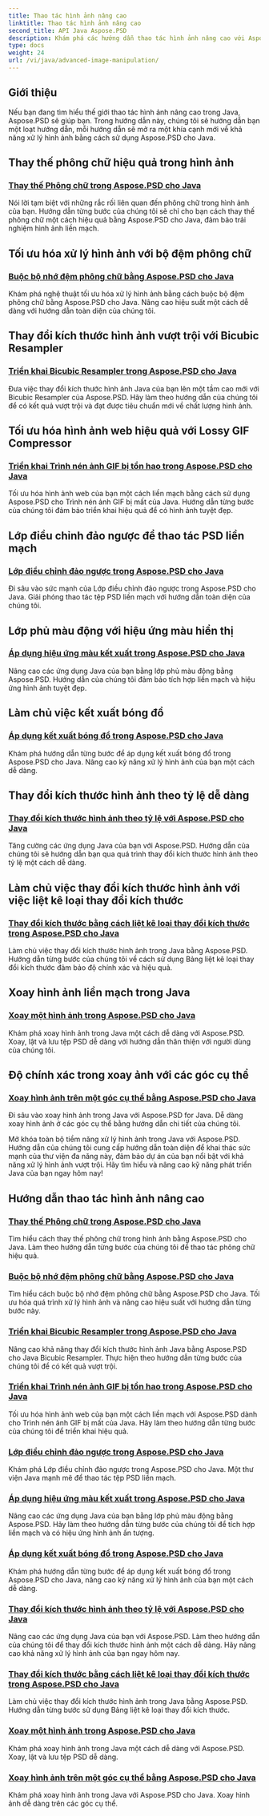 ```yaml
---
title: Thao tác hình ảnh nâng cao
linktitle: Thao tác hình ảnh nâng cao
second_title: API Java Aspose.PSD
description: Khám phá các hướng dẫn thao tác hình ảnh nâng cao với Aspose.PSD cho Java. Tìm hiểu cách thay thế phông chữ hiệu quả, buộc bộ nhớ đệm phông chữ, triển khai bộ lấy mẫu lại hai khối, v.v.
type: docs
weight: 24
url: /vi/java/advanced-image-manipulation/
---
```


## Giới thiệu

Nếu bạn đang tìm hiểu thế giới thao tác hình ảnh nâng cao trong Java, Aspose.PSD sẽ giúp bạn. Trong hướng dẫn này, chúng tôi sẽ hướng dẫn bạn một loạt hướng dẫn, mỗi hướng dẫn sẽ mở ra một khía cạnh mới về khả năng xử lý hình ảnh bằng cách sử dụng Aspose.PSD cho Java.

## Thay thế phông chữ hiệu quả trong hình ảnh
### [Thay thế Phông chữ trong Aspose.PSD cho Java](./replace-fonts/)
Nói lời tạm biệt với những rắc rối liên quan đến phông chữ trong hình ảnh của bạn. Hướng dẫn từng bước của chúng tôi sẽ chỉ cho bạn cách thay thế phông chữ một cách hiệu quả bằng Aspose.PSD cho Java, đảm bảo trải nghiệm hình ảnh liền mạch.

## Tối ưu hóa xử lý hình ảnh với bộ đệm phông chữ
### [Buộc bộ nhớ đệm phông chữ bằng Aspose.PSD cho Java](./force-font-cache/)
Khám phá nghệ thuật tối ưu hóa xử lý hình ảnh bằng cách buộc bộ đệm phông chữ bằng Aspose.PSD cho Java. Nâng cao hiệu suất một cách dễ dàng với hướng dẫn toàn diện của chúng tôi.

## Thay đổi kích thước hình ảnh vượt trội với Bicubic Resampler
### [Triển khai Bicubic Resampler trong Aspose.PSD cho Java](./implement-bicubic-resampler/)
Đưa việc thay đổi kích thước hình ảnh Java của bạn lên một tầm cao mới với Bicubic Resampler của Aspose.PSD. Hãy làm theo hướng dẫn của chúng tôi để có kết quả vượt trội và đạt được tiêu chuẩn mới về chất lượng hình ảnh.

## Tối ưu hóa hình ảnh web hiệu quả với Lossy GIF Compressor
### [Triển khai Trình nén ảnh GIF bị tổn hao trong Aspose.PSD cho Java](./implement-lossy-gif-compressor/)
Tối ưu hóa hình ảnh web của bạn một cách liền mạch bằng cách sử dụng Aspose.PSD cho Trình nén ảnh GIF bị mất của Java. Hướng dẫn từng bước của chúng tôi đảm bảo triển khai hiệu quả để có hình ảnh tuyệt đẹp.

## Lớp điều chỉnh đảo ngược để thao tác PSD liền mạch
### [Lớp điều chỉnh đảo ngược trong Aspose.PSD cho Java](./invert-adjustment-layer/)
Đi sâu vào sức mạnh của Lớp điều chỉnh đảo ngược trong Aspose.PSD cho Java. Giải phóng thao tác tệp PSD liền mạch với hướng dẫn toàn diện của chúng tôi.

## Lớp phủ màu động với hiệu ứng màu hiển thị
### [Áp dụng hiệu ứng màu kết xuất trong Aspose.PSD cho Java](./rendering-color-effect/)
Nâng cao các ứng dụng Java của bạn bằng lớp phủ màu động bằng Aspose.PSD. Hướng dẫn của chúng tôi đảm bảo tích hợp liền mạch và hiệu ứng hình ảnh tuyệt đẹp.

## Làm chủ việc kết xuất bóng đổ
### [Áp dụng kết xuất bóng đổ trong Aspose.PSD cho Java](./rendering-drop-shadow/)
Khám phá hướng dẫn từng bước để áp dụng kết xuất bóng đổ trong Aspose.PSD cho Java. Nâng cao kỹ năng xử lý hình ảnh của bạn một cách dễ dàng.

## Thay đổi kích thước hình ảnh theo tỷ lệ dễ dàng
### [Thay đổi kích thước hình ảnh theo tỷ lệ với Aspose.PSD cho Java](./resize-image-proportionally/)
Tăng cường các ứng dụng Java của bạn với Aspose.PSD. Hướng dẫn của chúng tôi sẽ hướng dẫn bạn qua quá trình thay đổi kích thước hình ảnh theo tỷ lệ một cách dễ dàng.

## Làm chủ việc thay đổi kích thước hình ảnh với việc liệt kê loại thay đổi kích thước
### [Thay đổi kích thước bằng cách liệt kê loại thay đổi kích thước trong Aspose.PSD cho Java](./resizing-with-resize-type-enumeration/)
Làm chủ việc thay đổi kích thước hình ảnh trong Java bằng Aspose.PSD. Hướng dẫn từng bước của chúng tôi về cách sử dụng Bảng liệt kê loại thay đổi kích thước đảm bảo độ chính xác và hiệu quả.

## Xoay hình ảnh liền mạch trong Java
### [Xoay một hình ảnh trong Aspose.PSD cho Java](./rotate-image/)
Khám phá xoay hình ảnh trong Java một cách dễ dàng với Aspose.PSD. Xoay, lật và lưu tệp PSD dễ dàng với hướng dẫn thân thiện với người dùng của chúng tôi.

## Độ chính xác trong xoay ảnh với các góc cụ thể
### [Xoay hình ảnh trên một góc cụ thể bằng Aspose.PSD cho Java](./rotate-image-specific-angle/)
Đi sâu vào xoay hình ảnh trong Java với Aspose.PSD for Java. Dễ dàng xoay hình ảnh ở các góc cụ thể bằng hướng dẫn chi tiết của chúng tôi.

Mở khóa toàn bộ tiềm năng xử lý hình ảnh trong Java với Aspose.PSD. Hướng dẫn của chúng tôi cung cấp hướng dẫn toàn diện để khai thác sức mạnh của thư viện đa năng này, đảm bảo dự án của bạn nổi bật với khả năng xử lý hình ảnh vượt trội. Hãy tìm hiểu và nâng cao kỹ năng phát triển Java của bạn ngay hôm nay!
## Hướng dẫn thao tác hình ảnh nâng cao
### [Thay thế Phông chữ trong Aspose.PSD cho Java](./replace-fonts/)
Tìm hiểu cách thay thế phông chữ trong hình ảnh bằng Aspose.PSD cho Java. Làm theo hướng dẫn từng bước của chúng tôi để thao tác phông chữ hiệu quả.
### [Buộc bộ nhớ đệm phông chữ bằng Aspose.PSD cho Java](./force-font-cache/)
Tìm hiểu cách buộc bộ nhớ đệm phông chữ bằng Aspose.PSD cho Java. Tối ưu hóa quá trình xử lý hình ảnh và nâng cao hiệu suất với hướng dẫn từng bước này.
### [Triển khai Bicubic Resampler trong Aspose.PSD cho Java](./implement-bicubic-resampler/)
Nâng cao khả năng thay đổi kích thước hình ảnh Java bằng Aspose.PSD cho Java Bicubic Resampler. Thực hiện theo hướng dẫn từng bước của chúng tôi để có kết quả vượt trội.
### [Triển khai Trình nén ảnh GIF bị tổn hao trong Aspose.PSD cho Java](./implement-lossy-gif-compressor/)
Tối ưu hóa hình ảnh web của bạn một cách liền mạch với Aspose.PSD dành cho Trình nén ảnh GIF bị mất của Java. Hãy làm theo hướng dẫn từng bước của chúng tôi để triển khai hiệu quả. 
### [Lớp điều chỉnh đảo ngược trong Aspose.PSD cho Java](./invert-adjustment-layer/)
Khám phá Lớp điều chỉnh đảo ngược trong Aspose.PSD cho Java. Một thư viện Java mạnh mẽ để thao tác tệp PSD liền mạch.
### [Áp dụng hiệu ứng màu kết xuất trong Aspose.PSD cho Java](./rendering-color-effect/)
Nâng cao các ứng dụng Java của bạn bằng lớp phủ màu động bằng Aspose.PSD. Hãy làm theo hướng dẫn từng bước của chúng tôi để tích hợp liền mạch và có hiệu ứng hình ảnh ấn tượng.
### [Áp dụng kết xuất bóng đổ trong Aspose.PSD cho Java](./rendering-drop-shadow/)
Khám phá hướng dẫn từng bước để áp dụng kết xuất bóng đổ trong Aspose.PSD cho Java, nâng cao kỹ năng xử lý hình ảnh của bạn một cách dễ dàng.
### [Thay đổi kích thước hình ảnh theo tỷ lệ với Aspose.PSD cho Java](./resize-image-proportionally/)
Nâng cao các ứng dụng Java của bạn với Aspose.PSD. Làm theo hướng dẫn của chúng tôi để thay đổi kích thước hình ảnh một cách dễ dàng. Hãy nâng cao khả năng xử lý hình ảnh của bạn ngay hôm nay.
### [Thay đổi kích thước bằng cách liệt kê loại thay đổi kích thước trong Aspose.PSD cho Java](./resizing-with-resize-type-enumeration/)
Làm chủ việc thay đổi kích thước hình ảnh trong Java bằng Aspose.PSD. Hướng dẫn từng bước sử dụng Bảng liệt kê loại thay đổi kích thước. 
### [Xoay một hình ảnh trong Aspose.PSD cho Java](./rotate-image/)
Khám phá xoay hình ảnh trong Java một cách dễ dàng với Aspose.PSD. Xoay, lật và lưu tệp PSD dễ dàng.
### [Xoay hình ảnh trên một góc cụ thể bằng Aspose.PSD cho Java](./rotate-image-specific-angle/)
Khám phá xoay hình ảnh trong Java với Aspose.PSD cho Java. Xoay hình ảnh dễ dàng trên các góc cụ thể.